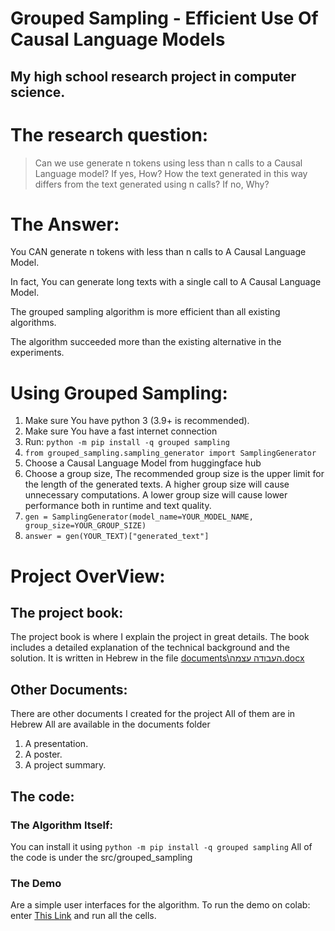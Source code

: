 # Grouped Sampling - Efficient Use Of Causal Language Models

## My high school research project in computer science.

# The research question:
> Can we use generate n tokens using less than n calls to a Causal Language model?
> If yes, How? 
> How the text generated in this way differs from the text generated using n calls?
> If no, Why?


# The Answer:

You CAN generate n tokens with less than n calls to A Causal Language Model.

In fact, You can generate long texts with a single call to A Causal Language Model.

The grouped sampling algorithm is more efficient than all existing algorithms.

The algorithm succeeded more than the existing alternative in the experiments.

# Using Grouped Sampling:

1. Make sure You have python 3 (3.9+ is recommended).
2. Make sure You have a fast internet connection
3. Run: `python -m pip install -q grouped sampling`
4. `from grouped_sampling.sampling_generator import SamplingGenerator`
5. Choose a Causal Language Model from huggingface hub
6. Choose a group size, 
The recommended group size is the upper limit for the length of the generated texts.
A higher group size will cause unnecessary computations.
A lower group size will cause lower performance both in runtime and text quality.
7. `gen = SamplingGenerator(model_name=YOUR_MODEL_NAME, group_size=YOUR_GROUP_SIZE)`
8. `answer = gen(YOUR_TEXT)["generated_text"]`


# Project OverView:

## The project book:
The project book is where I explain the project in great details.
The book includes a detailed explanation of the technical background and the solution. 
It is written in Hebrew in the file [documents\העבודה עצמה.docx](documents\העבודה%20עצמה.docx)

## Other Documents:
There are other documents I created for the project
All of them are in Hebrew
All are available in the documents folder
1. A presentation.
2. A poster.
3. A project summary.

## The code:

### The Algorithm Itself:
You can install it using `python -m pip install -q grouped sampling`
All of the code is under the src/grouped_sampling

### The Demo
Are a simple user interfaces for the algorithm.
To run the demo on colab:
enter [This Link](https://colab.research.google.com/github/yonikremer/final_project/blob/master/colab_demo.ipynb) and run all the cells.
